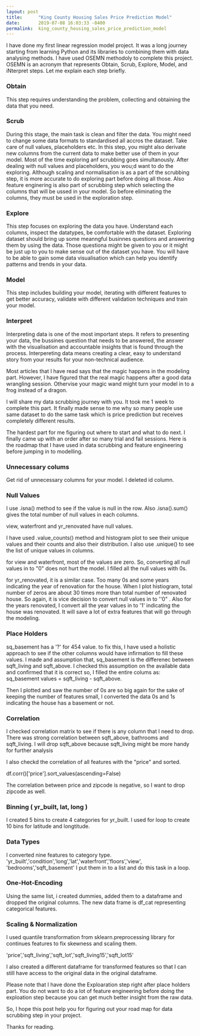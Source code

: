 ```yaml
---
layout: post
title:      "King County Housing Sales Price Prediction Model"
date:       2019-07-08 16:03:33 -0400
permalink:  king_county_housing_sales_price_prediction_model
---
```



I have done my first linear regression model project. It was a long journey starting from learning Python and its libraries  to combining them with data analysing methods. I have used OSEMN methodoly to complete this project.  OSEMN is an acronym that represents Obtain, Scrub, Explore, Model, and iNterpret steps. Let me explain each step briefly.

### Obtain
This step requires understanding the problem, collecting and obtaining the data that you need.

### Scrub
During this stage, the main task is clean and filter the data. You might need to change some data formats to standardised all accros the dataset. Take care of null values, placeholders etc. In this step, you might also derivate new columns from the current data to make better use of them in your model. Most of the time exploring anf scrubbing goes simultanously. After dealing with null values and placeholders, you wou;d want to do the exploring. Although scaling and normalisation is as a part of the scrubbing step, it is more accurate to do exploring part before doing all those. Also feature enginering is also part of scrubbing step which selecting the columns that will be ussed in your model. So before eliminating the columns, they must be used in the exploration step.

### Explore
This step focuses on exploring the data you have. Understand each columns, inspect the datatypes, be comfortable with the dataset. Exploring dataset should bring up some meanngful businnes questions and answering them by using the data. Those questiona might be given to you or it might be just up to you to make sense out of the dataset you have. You will have to be able to gain some data visualisation which can help you identify patterns and trends in your data.

### Model
This step includes building your model, iterating with different features to get better accuracy, validate with different validation techniques and train your model.

### Interpret
Interpreting data is one of the most important steps. It refers to presenting your data, the bussines question that needs to be answered, the answer with the visualisation and accountable insights that is found through the process. Interpereting data means creating a clear, easy to understand story from your results for your non-technical audience.



Most articles that I have read says that the magic happens in the modeling part. However, I have figured that the real magic happens after a good data wrangling session. Othervise your magic wand might turn your model in to a frog instead of a dragon.

I will share my data scrubbing journey with you.  It took me 1 week to complete this part. It finally made sense to me why so many people use  same dataset to do the same task which is price prediction but receives completely different results. 

The hardest part for me figuring out where to start and what to do next.  I finally came up with an order after so many trial and fail sessions. Here is the roadmap that I have used in data scrubbing and feature engineering before jumping in to modelling. 

### Unnecessary colums

Get rid of unnecessary columns for your model.   I deleted id column.

### Null Values

I use .isna()  method to see if the value is null in the row.  Also .isna().sum() gives the total number of null values in each columns. 

view, waterfront and yr_renovated have null values.   

I have used .value_counts()  method and histogram plot to see their unique values and their counts and also their distribution.  I also use .unique() to see the list of unique values in columns.

for view and waterfront, most of the values are zero. So, converting all null values in to "0" does not hurt the model. I filled all the null values with 0s.

for yr_renovated, it is a similar case. Too many 0s and some years indicating the year of renovation for the house. When I plot histiogram, total number of zeros are about 30 times more than total number of renovated house. So again, it is vice decision to convert null values in to ''0" . Also for the years renovated, I convert all the year values in to '1' indicating the house was renovated. It will save a lot of extra features that will go through the modeling.  

### Place Holders

sq_basement has a '?' for 454 value. to fix this, I have used a holistic approach to see if the other columns would have infirmation to fill these values.  I made and assumption that,  sq_basement is the differenec between sqft_living and sqft_above. I checked this assumption on the available data and confirmed that it is correct so, I filled the entire colums as: sq_basement values = sqft_living -  sqft_above. 

Then I plotted and saw the number of 0s are so big  again for the sake of keeping the number of features small, I converted the data 0s and 1s indicating the house has a basement or not.  

### Correlation

I checked correlation matrix to see if there is any column that I need to drop. There was strong correlation between sqft_above, bathrooms and sqft_living. I will drop sqft_above because sqft_living might be more handy for further analysis


I also checkd the correlation  of all features with the "price" and sorted. 

df.corr()['price'].sort_values(ascending=False)

The correlation between price and zipcode is negative, so I want to drop zipcode as well.
​
### Binning ( yr_built, lat, long  )

I created 5 bins to create 4 categories for yr_built.  I used for loop to create 10 bins for latitude and longtitude. 

### Data Types
I converted nine features to category type.  
'yr_built','condition','long','lat','waterfront','floors','view', 'bedrooms','sqft_basement'
I put them in to a list and do this task in a loop.

### One-Hot-Encoding

Using the same list, i created dummies, added them to a dataframe and dropped the original columns. The new data frame is df_cat representing categorical features.

### Scaling & Normalization

I used quantile transformation from sklearn.preprocessing library for continues features to fix skewness and scaling them.

'price','sqft_living','sqft_lot','sqft_living15','sqft_lot15'

I also created a different dataframe for transformed features so that I can still have access to the original data in the original dataframe. 

Please note that I have done the Exploaration step right after place holders part. You do not want to do a lot of feature engineering before doing the exploation step because you can get much better insight from the raw data.  

So, I hope this post help you for figuring out your road map for data scrubbing step in your project. 

Thanks for reading. 

